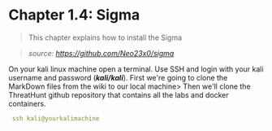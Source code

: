 #   Chapter 1.4: Sigma
>This chapter explains how to install the Sigma

>*source: https://github.com/Neo23x0/sigma*

On your kali linux machine open a terminal. Use SSH and login with your kali username and password (***kali/kali***). First we're going to clone the MarkDown files from the wiki to our local machine> Then we'll clone the ThreatHunt github repository that contains all the labs and docker containers.

```yml
 ssh kali@yourkalimachine
``` 
